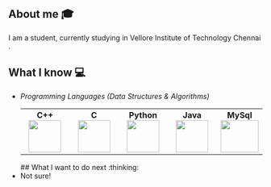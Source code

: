 ## About me :mortar_board:
I am a student, currently studying in Vellore Institute of Technology Chennai
. 


## What I know :computer:
- *Programming Languages (Data Structures & Algorithms)*
	<center>
		<table>
			<tbody>
				<tr>
          <td width="25%" align="center">
						<span><strong>C++</strong></span><br/>
						<img height="64px" width="64px" src="https://upload.wikimedia.org/wikipedia/commons/thumb/1/18/ISO_C%2B%2B_Logo.svg/1200px-ISO_C%2B%2B_Logo.svg.png">
					</td>
          					<td width="25%" align="center">
						<span><strong>C</strong></span><br/>
						<img height="64px" width="64px" src="https://cdn.svgporn.com/logos/c.svg">
					</td>
					<td width="25%" align="center">
						<span><strong>Python</strong></span><br/>
						<img height="64px" width="64px" src="https://cdn.svgporn.com/logos/python.svg">
					</td>
					<td width="25%" align="center">
						<span><strong>Java</strong></span><br/>
						<img height="64px" width="64px" src="https://cdn.svgporn.com/logos/java.svg">
					</td>
          <td width="25%" align="center">
						<span><strong>MySql</strong></span><br/>
						<img height="64px" width="75px" src="https://cdn.svgporn.com/logos/mysql.svg">
					</td>
				</tr>
			</tbody>
		</table>
	</center>
  ## What I want to do next :thinking:
- Not sure!

